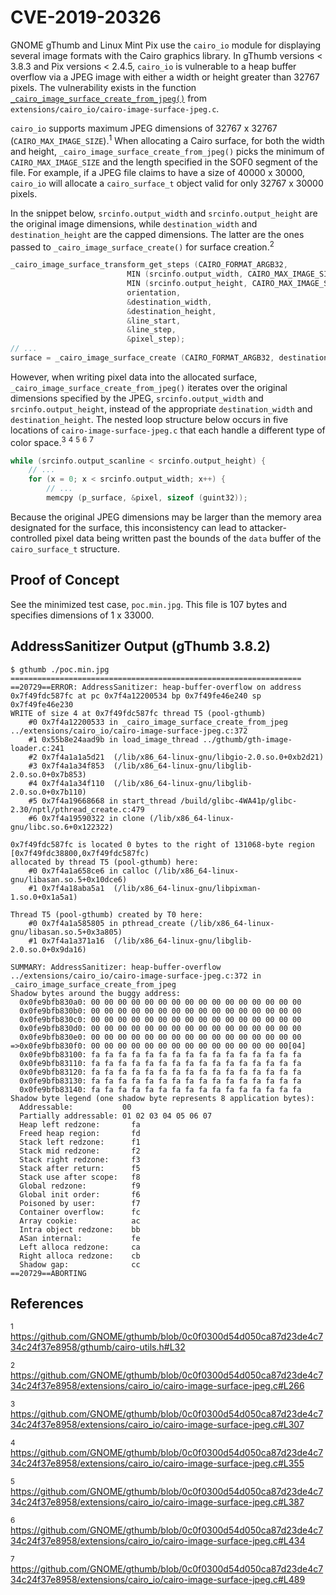 # CVE-2019-20326

GNOME gThumb and Linux Mint Pix use the `cairo_io` module for displaying several image formats with the Cairo graphics library. In gThumb versions < 3.8.3 and Pix versions < 2.4.5, `cairo_io` is vulnerable to a heap buffer overflow via a JPEG image with either a width or height greater than 32767 pixels. The vulnerability exists in the function [`_cairo_image_surface_create_from_jpeg()`](https://github.com/GNOME/gthumb/blob/0c0f0300d54d050ca87d23de4c734c24f37e8958/extensions/cairo_io/cairo-image-surface-jpeg.c#L144) from `extensions/cairo_io/cairo-image-surface-jpeg.c`.

`cairo_io` supports maximum JPEG dimensions of 32767 x 32767 (`CAIRO_MAX_IMAGE_SIZE`).<sup>1</sup> When allocating a Cairo surface, for both the width and height, `_cairo_image_surface_create_from_jpeg()` picks the minimum of `CAIRO_MAX_IMAGE_SIZE` and the length specified in the SOF0 segment of the file. For example, if a JPEG file claims to have a size of 40000 x 30000, `cairo_io` will allocate a `cairo_surface_t` object valid for only 32767 x 30000 pixels.

In the snippet below, `srcinfo.output_width` and `srcinfo.output_height` are the original image dimensions, while `destination_width` and `destination_height` are the capped dimensions. The latter are the ones passed to `_cairo_image_surface_create()` for surface creation.<sup>2</sup>

```c
_cairo_image_surface_transform_get_steps (CAIRO_FORMAT_ARGB32,
						  MIN (srcinfo.output_width, CAIRO_MAX_IMAGE_SIZE),
						  MIN (srcinfo.output_height, CAIRO_MAX_IMAGE_SIZE),
						  orientation,
						  &destination_width,
						  &destination_height,
						  &line_start,
						  &line_step,
						  &pixel_step);
// ...
surface = _cairo_image_surface_create (CAIRO_FORMAT_ARGB32, destination_width, destination_height);
```

However, when writing pixel data into the allocated surface, `_cairo_image_surface_create_from_jpeg()` iterates over the original dimensions specified by the JPEG, `srcinfo.output_width` and `srcinfo.output_height`, instead of the appropriate `destination_width` and `destination_height`. The nested loop structure below occurs in five locations of `cairo-image-surface-jpeg.c` that each handle a different type of color space.<sup>3</sup> <sup>4</sup> <sup>5</sup> <sup>6</sup> <sup>7</sup>

```c
while (srcinfo.output_scanline < srcinfo.output_height) {
	// ...
	for (x = 0; x < srcinfo.output_width; x++) {					
		// ...
		memcpy (p_surface, &pixel, sizeof (guint32));
```

Because the original JPEG dimensions may be larger than the memory area designated for the surface, this inconsistency can lead to attacker-controlled pixel data being written past the bounds of the `data` buffer of the `cairo_surface_t` structure.

## Proof of Concept
See the minimized test case, `poc.min.jpg`. This file is 107 bytes and specifies dimensions of 1 x 33000.

## AddressSanitizer Output (gThumb 3.8.2)
```
$ gthumb ./poc.min.jpg
=================================================================
==20729==ERROR: AddressSanitizer: heap-buffer-overflow on address 0x7f49fdc587fc at pc 0x7f4a12200534 bp 0x7f49fe46e240 sp 0x7f49fe46e230
WRITE of size 4 at 0x7f49fdc587fc thread T5 (pool-gthumb)
    #0 0x7f4a12200533 in _cairo_image_surface_create_from_jpeg ../extensions/cairo_io/cairo-image-surface-jpeg.c:372
    #1 0x55b8e24aad9b in load_image_thread ../gthumb/gth-image-loader.c:241
    #2 0x7f4a1a1a5d21  (/lib/x86_64-linux-gnu/libgio-2.0.so.0+0xb2d21)
    #3 0x7f4a1a34f853  (/lib/x86_64-linux-gnu/libglib-2.0.so.0+0x7b853)
    #4 0x7f4a1a34f110  (/lib/x86_64-linux-gnu/libglib-2.0.so.0+0x7b110)
    #5 0x7f4a19668668 in start_thread /build/glibc-4WA41p/glibc-2.30/nptl/pthread_create.c:479
    #6 0x7f4a19590322 in clone (/lib/x86_64-linux-gnu/libc.so.6+0x122322)

0x7f49fdc587fc is located 0 bytes to the right of 131068-byte region [0x7f49fdc38800,0x7f49fdc587fc)
allocated by thread T5 (pool-gthumb) here:
    #0 0x7f4a1a658ce6 in calloc (/lib/x86_64-linux-gnu/libasan.so.5+0x10dce6)
    #1 0x7f4a18aba5a1  (/lib/x86_64-linux-gnu/libpixman-1.so.0+0x1a5a1)

Thread T5 (pool-gthumb) created by T0 here:
    #0 0x7f4a1a585805 in pthread_create (/lib/x86_64-linux-gnu/libasan.so.5+0x3a805)
    #1 0x7f4a1a371a16  (/lib/x86_64-linux-gnu/libglib-2.0.so.0+0x9da16)

SUMMARY: AddressSanitizer: heap-buffer-overflow ../extensions/cairo_io/cairo-image-surface-jpeg.c:372 in _cairo_image_surface_create_from_jpeg
Shadow bytes around the buggy address:
  0x0fe9bfb830a0: 00 00 00 00 00 00 00 00 00 00 00 00 00 00 00 00
  0x0fe9bfb830b0: 00 00 00 00 00 00 00 00 00 00 00 00 00 00 00 00
  0x0fe9bfb830c0: 00 00 00 00 00 00 00 00 00 00 00 00 00 00 00 00
  0x0fe9bfb830d0: 00 00 00 00 00 00 00 00 00 00 00 00 00 00 00 00
  0x0fe9bfb830e0: 00 00 00 00 00 00 00 00 00 00 00 00 00 00 00 00
=>0x0fe9bfb830f0: 00 00 00 00 00 00 00 00 00 00 00 00 00 00 00[04]
  0x0fe9bfb83100: fa fa fa fa fa fa fa fa fa fa fa fa fa fa fa fa
  0x0fe9bfb83110: fa fa fa fa fa fa fa fa fa fa fa fa fa fa fa fa
  0x0fe9bfb83120: fa fa fa fa fa fa fa fa fa fa fa fa fa fa fa fa
  0x0fe9bfb83130: fa fa fa fa fa fa fa fa fa fa fa fa fa fa fa fa
  0x0fe9bfb83140: fa fa fa fa fa fa fa fa fa fa fa fa fa fa fa fa
Shadow byte legend (one shadow byte represents 8 application bytes):
  Addressable:           00
  Partially addressable: 01 02 03 04 05 06 07 
  Heap left redzone:       fa
  Freed heap region:       fd
  Stack left redzone:      f1
  Stack mid redzone:       f2
  Stack right redzone:     f3
  Stack after return:      f5
  Stack use after scope:   f8
  Global redzone:          f9
  Global init order:       f6
  Poisoned by user:        f7
  Container overflow:      fc
  Array cookie:            ac
  Intra object redzone:    bb
  ASan internal:           fe
  Left alloca redzone:     ca
  Right alloca redzone:    cb
  Shadow gap:              cc
==20729==ABORTING
```

## References
<sup>1</sup> <https://github.com/GNOME/gthumb/blob/0c0f0300d54d050ca87d23de4c734c24f37e8958/gthumb/cairo-utils.h#L32>

<sup>2</sup> <https://github.com/GNOME/gthumb/blob/0c0f0300d54d050ca87d23de4c734c24f37e8958/extensions/cairo_io/cairo-image-surface-jpeg.c#L266>

<sup>3</sup> <https://github.com/GNOME/gthumb/blob/0c0f0300d54d050ca87d23de4c734c24f37e8958/extensions/cairo_io/cairo-image-surface-jpeg.c#L307>

<sup>4</sup> <https://github.com/GNOME/gthumb/blob/0c0f0300d54d050ca87d23de4c734c24f37e8958/extensions/cairo_io/cairo-image-surface-jpeg.c#L355>

<sup>5</sup> <https://github.com/GNOME/gthumb/blob/0c0f0300d54d050ca87d23de4c734c24f37e8958/extensions/cairo_io/cairo-image-surface-jpeg.c#L387>

<sup>6</sup> <https://github.com/GNOME/gthumb/blob/0c0f0300d54d050ca87d23de4c734c24f37e8958/extensions/cairo_io/cairo-image-surface-jpeg.c#L434>

<sup>7</sup> <https://github.com/GNOME/gthumb/blob/0c0f0300d54d050ca87d23de4c734c24f37e8958/extensions/cairo_io/cairo-image-surface-jpeg.c#L489>
